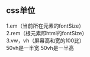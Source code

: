 ## css单位   
1.em（当前所在元素的fontSize）  
2.rem（根元素即html的fontSize）  
3.vw，vh（屏幕高和宽的100比）  
50vh是一半宽
50vh是一半高